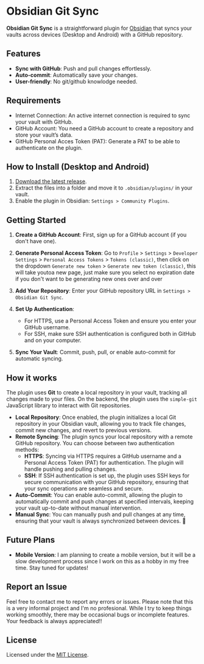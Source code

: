 
# Obsidian Git Sync

**Obsidian Git Sync** is a straightforward plugin for [Obsidian](https://obsidian.md) that syncs your vaults across devices (Desktop and Android) with a GitHub repository.


## Features

- **Sync with GitHub**: Push and pull changes effortlessly.
- **Auto-commit**: Automatically save your changes.
- **User-friendly**: No git/github knowlodge needed.


## Requirements
- Internet Connection: An active internet connection is required to sync your vault with GitHub.
- GitHub Account: You need a GitHub account to create a repository and store your vault’s data.
- GitHub Personal Acces Token (PAT): Generate a PAT to be able to authenticate on the plugin.


## How to Install (Desktop and Android)

1. [Download the latest release](https://github.com/Stiff-Rock/ObsidianGitSync/releases/latest).
2. Extract the files into a folder and move it to `.obsidian/plugins/` in your vault.
3. Enable the plugin in Obsidian: `Settings > Community Plugins`.


## Getting Started

1. **Create a GitHub Account**: First, sign up for a GitHub account (if you don't have one).
2. **Generate Personal Access Token**: Go to `Profile` > `Settings` > `Developer Settings` > `Personal Access Tokens` > `Tokens (classic)`, then click on the dropdown `Generate new token` > `Generate new token (classic)`, this will take youtoa new page, just make sure you select no expiration date if you don't want to be generating new ones over and over
   
4. **Add Your Repository**: Enter your GitHub repository URL in `Settings > Obsidian Git Sync`.
5. **Set Up Authentication**: 
   - For HTTPS, use a Personal Access Token and ensure you enter your GitHub username.
   - For SSH, make sure SSH authentication is configured both in GitHub and on your computer.
6. **Sync Your Vault**: Commit, push, pull, or enable auto-commit for automatic syncing.


## How it works

The plugin uses **Git** to create a local repository in your vault, tracking all changes made to your files. On the backend, the plugin uses the `simple-git` JavaScript library to interact with Git repositories.

- **Local Repository**: Once enabled, the plugin initializes a local Git repository in your Obsidian vault, allowing you to track file changes, commit new changes, and revert to previous versions.
- **Remote Syncing**: The plugin syncs your local repository with a remote GitHub repository. You can choose between two authentication methods:
  - **HTTPS**: Syncing via HTTPS requires a GitHub username and a Personal Access Token (PAT) for authentication. The plugin will handle pushing and pulling changes.
  - **SSH**: If SSH authentication is set up, the plugin uses SSH keys for secure communication with your GitHub repository, ensuring that your sync operations are seamless and secure.
- **Auto-Commit**: You can enable auto-commit, allowing the plugin to automatically commit and push changes at specified intervals, keeping your vault up-to-date without manual intervention.
- **Manual Sync**: You can manually push and pull changes at any time, ensuring that your vault is always synchronized between devices.


## Future Plans

- **Mobile Version**: I am planning to create a mobile version, but it will be a slow development process since I work on this as a hobby in my free time. Stay tuned for updates!

  
## Report an Issue

Feel free to contact me to report any errors or issues. 
Please note that this is a very informal project and I'm no profesional. While I try to keep things working smoothly, there may be occasional bugs or incomplete features. Your feedback is always appreciated!!


## License

Licensed under the [MIT License](https://opensource.org/licenses/MIT).
